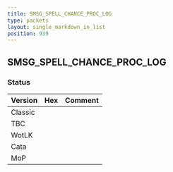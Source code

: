 ```yaml
---
title: SMSG_SPELL_CHANCE_PROC_LOG
type: packets
layout: single_markdown_in_list
position: 939
---
```


## SMSG_SPELL_CHANCE_PROC_LOG

### Status

Version    | Hex        | Comment
---------- | ---------- | ---------- 
Classic    |            |
TBC        |            |
WotLK      |            |
Cata       |            |
MoP        |            |